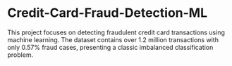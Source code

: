 # Credit-Card-Fraud-Detection-ML
This project focuses on detecting fraudulent credit card transactions using machine learning. The dataset contains over 1.2 million transactions with only 0.57% fraud cases, presenting a classic imbalanced classification problem.

